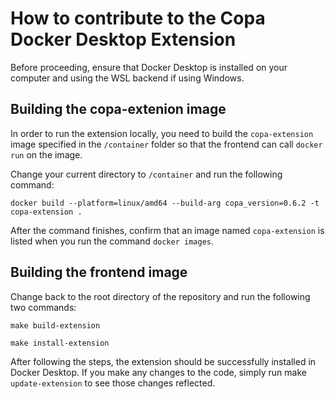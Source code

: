 # How to contribute to the Copa Docker Desktop Extension

Before proceeding, ensure that Docker Desktop is installed on your computer and using the WSL backend if using Windows.

## Building the copa-extenion image
In order to run the extension locally, you need to build the `copa-extension` image specified in the `/container` folder so that the frontend can call `docker run` on the image.

Change your current directory to `/container` and run the following command:

```
docker build --platform=linux/amd64 --build-arg copa_version=0.6.2 -t copa-extension .
```
After the command finishes, confirm that an image named `copa-extension` is listed when you run the command `docker images`.

## Building the frontend image

Change back to the root directory of the repository and run the following two commands:

```
make build-extension
```
```
make install-extension
```
After following the steps, the extension should be successfully installed in Docker Desktop. If you make any changes to the code, simply run make `update-extension` to see those changes reflected. 


